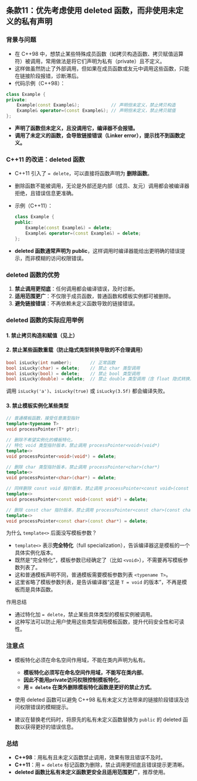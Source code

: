 ## 条款11：优先考虑使用 deleted 函数，而非使用未定义的私有声明

### 背景与问题

- 在 C++98 中，想禁止某些特殊成员函数（如拷贝构造函数、拷贝赋值运算符）被调用，常用做法是将它们声明为私有（private）且不定义。
- 这样做虽然防止了外部调用，但如果在成员函数或友元中调用这些函数，只能在链接阶段报错，诊断滞后。
- 代码示例（C++98）：

```cpp
class Example {
private:
    Example(const Example&);            // 声明但未定义，禁止拷贝构造
    Example& operator=(const Example&); // 声明但未定义，禁止拷贝赋值
};
```

- **声明了函数但未定义，且没调用它，编译器不会报错。**
- **调用了未定义的函数，会导致链接错误（Linker error），提示找不到函数定义。**

### C++11 的改进：deleted 函数

- C++11 引入了 `= delete`，可以直接将函数声明为 **删除函数**。

- 删除函数不能被调用，无论是外部还是内部（成员、友元）调用都会被编译器拒绝，且错误信息更准确。

- 示例（C++11）：

  ```cpp
  class Example {
  public:
      Example(const Example&) = delete;
      Example& operator=(const Example&) = delete;
  };
  ```

- **deleted 函数通常声明为 public**，这样调用时编译器能给出更明确的错误提示，而非模糊的访问权限错误。

### deleted 函数的优势

1. **禁止调用更彻底**：任何调用都会编译错误，及时诊断。
2. **适用范围更广**：不仅限于成员函数，普通函数和模板实例都可被删除。
3. **避免链接错误**：不再依赖未定义函数导致的链接错误。

### deleted 函数的实际应用举例

#### 1. 禁止拷贝构造和赋值（见上）

#### 2. 禁止某些函数重载（防止隐式类型转换导致的不合理调用）

```cpp
bool isLucky(int number);       // 正常函数
bool isLucky(char) = delete;    // 禁止 char 类型调用
bool isLucky(bool) = delete;    // 禁止 bool 类型调用
bool isLucky(double) = delete;  // 禁止 double 类型调用（含 float 隐式转换）
```

调用 `isLucky('a')`、`isLucky(true)` 或 `isLucky(3.5f)` 都会编译失败。

#### 3. 禁止模板实例化某些类型

```cpp
// 普通模板函数，接受任意类型指针
template<typename T>
void processPointer(T* ptr);

// 删除不希望实例化的模板特化，
// 特化 void 类型指针版本，禁止调用 processPointer<void>(void*)
template<>
void processPointer<void>(void*) = delete;

// 删除 char 类型指针版本，禁止调用 processPointer<char>(char*)
template<>
void processPointer<char>(char*) = delete;

// 同样删除 const void 指针版本，禁止调用 processPointer<const void>(const void*)
template<>
void processPointer<const void>(const void*) = delete;

// 删除 const char 指针版本，禁止调用 processPointer<const char>(const char*)
template<>
void processPointer<const char>(const char*) = delete;
```

为什么 `template<>` 后面没写模板参数？

- `template<>` 表示**完全特化**（full specialization），告诉编译器这是模板的一个具体实例化版本。
- 既然是“完全特化”，模板参数已经确定了（比如 `<void>`），不需要再写模板参数列表了。
- 这和普通模板声明不同，普通模板需要模板参数列表 `<typename T>`。
- 这里省略了模板参数列表，是告诉编译器“这是 `T = void` 的版本”，不再是模板而是具体函数。

作用总结

- 通过特化加 `= delete`，禁止某些具体类型的模板实例被调用。
- 这种写法可以防止用户使用这些类型调用模板函数，提升代码安全性和可读性。

### 注意点

- 模板特化必须在命名空间作用域，不能在类内声明为私有。

  - **模板特化必须写在命名空间作用域，不能写在类内部**。
  - **因此不能用private访问权限控制模板特化**。
  - **用 `= delete` 在类外删除模板特化函数是更好的禁止方式**。
  
- 使用 deleted 函数可以避免 C++98 私有未定义方法带来的链接阶段错误及访问权限错误的模糊提示。

- 建议在替换老代码时，将原先的私有未定义函数替换为 `public` 的 deleted 函数以获得更好的错误信息。

### 总结

- **C++98**：用私有且未定义函数禁止调用，效果有限且错误不及时。
- **C++11**：用 `= delete` 标记函数为删除，禁止调用更彻底且错误提示更清晰。
- **deleted 函数比私有未定义函数更安全且适用范围更广**，推荐使用。